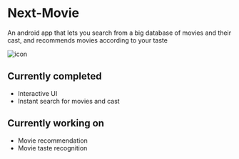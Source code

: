 # Next-Movie

An android app that lets you search from a big database of movies and their cast, and recommends movies according to your taste

![icon](https://user-images.githubusercontent.com/41565823/52389948-528dda80-2a96-11e9-900d-75d4ec0dbeaf.png)


## Currently completed
- Interactive UI
- Instant search for movies and cast

## Currently working on
- Movie recommendation
- Movie taste recognition
